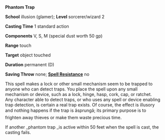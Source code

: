 **Phantom Trap**

**School** illusion (glamer); **Level** sorcerer/wizard 2

**Casting Time** 1 standard action

**Components** V, S, M (special dust worth 50 gp)

**Range** touch

**Target** object touched

**Duration** permanent (D)

**Saving Throw** none; **[Spell Resistance](../glossary.html#_spell-resistance)** no

This spell makes a lock or other small mechanism seem to be trapped to anyone who can detect traps. You place the spell upon any small mechanism or device, such as a lock, hinge, hasp, cork, cap, or ratchet. Any character able to detect traps, or who uses any spell or device enabling trap detection, is certain a real trap exists. Of course, the effect is illusory and nothing happens if the trap is âsprungâ; its primary purpose is to frighten away thieves or make them waste precious time.

If another _phantom trap _is active within 50 feet when the spell is cast, the casting fails.

